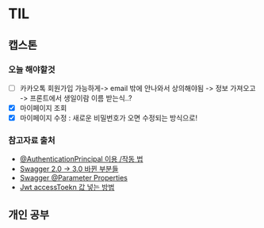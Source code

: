 # TIL
## 캡스톤
### 오늘 해야할것
- [ ] 카카오톡 회원가입 가능하게-> email 밖에 안나와서 상의해야됨 -> 정보 가져오고 -> 프론트에서 생일이람 이름 받는식..?
- [x] 마이페이지 조회
- [x] 마이페이지 수정 : 새로운 비밀번호가 오면 수정되는 방식으로!
### 참고자료 출처
- [@AuthenticationPrincipal 이용 /작동 법](https://velog.io/@ke2007/jwt-%ED%98%84%EC%9E%AC-%EB%A1%9C%EA%B7%B8%EC%9D%B8%ED%95%9C-%EC%82%AC%EC%9A%A9%EC%9E%90%EC%9D%98-%EC%A0%95%EB%B3%B4%EB%A5%BC-%EC%96%BB%EC%96%B4%EC%98%AC-%EC%88%98-%EC%9E%88%EB%8A%94-%EB%B0%A9%EB%B2%95-feat.%EB%A1%9C%EA%B7%B8%EC%9D%B8-%EC%95%88%ED%96%88%EC%9C%BC%EB%A9%B4%EC%9A%94)
- [Swagger 2.0 -> 3.0 바뀐 부분들 ]()
- [Swagger @Parameter Properties ](https://velog.io/@dnwlsrla40/Swagger3-API%EC%9E%91%EC%97%85%EC%97%90%EC%84%9C-%EB%A7%A4%EA%B0%9C-%EB%B3%80%EC%88%98%EB%A5%BC-%EB%82%98%ED%83%80%EB%82%B4%EB%8A%94-Parameter)
- [Jwt accessToekn 값 넣는 방법](https://play-with.tistory.com/319)

## 개인 공부
